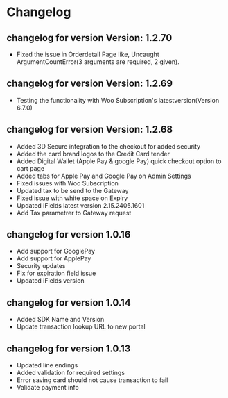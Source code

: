 # Changelog

## changelog for version Version: 1.2.70
- Fixed the issue in Orderdetail Page like, Uncaught ArgumentCountError(3 arguments are required, 2 given).

## changelog for version Version: 1.2.69
- Testing the functionality with Woo Subscription's latestversion(Version 6.7.0)

## changelog for version Version: 1.2.68
- Added 3D Secure integration to the checkout for added security 
- Added the card brand logos to the Credit Card tender 
- Added Digital Wallet (Apple Pay & google Pay) quick checkout option to cart page
- Added tabs for Apple Pay and Google Pay on Admin Settings  
- Fixed issues with Woo Subscription 
- Updated tax to be send to the Gateway
- Fixed issue with white space on Expiry
- Updated iFields latest version 2.15.2405.1601
- Add Tax parametrer to Gateway request 

## changelog for version 1.0.16

- Add support for GooglePay
- Add support for ApplePay
- Security updates
- Fix for expiration field issue
- Updated iFields version

## changelog for version 1.0.14

- Added SDK Name and Version
- Update transaction lookup URL to new portal

## changelog for version 1.0.13

- Updated line endings
- Added validation for required settings
- Error saving card should not cause transaction to fail
- Validate payment info
